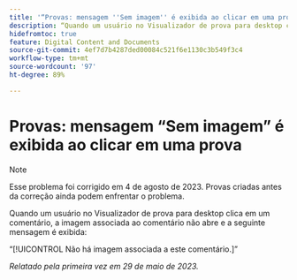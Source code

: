 ```yaml
---
title: '“Provas: mensagem ''Sem imagem'' é exibida ao clicar em uma prova”'
description: “Quando um usuário no Visualizador de prova para desktop clica em um comentário, a imagem associada ao comentário não abre e uma mensagem é exibida.”
hidefromtoc: true
feature: Digital Content and Documents
source-git-commit: 4ef7d7b4287ded00084c521f6e1130c3b549f3c4
workflow-type: tm+mt
source-wordcount: '97'
ht-degree: 89%

---
```



# Provas: mensagem “Sem imagem” é exibida ao clicar em uma prova

>[!NOTE]
>
>Esse problema foi corrigido em 4 de agosto de 2023. Provas criadas antes da correção ainda podem enfrentar o problema.

Quando um usuário no Visualizador de prova para desktop clica em um comentário, a imagem associada ao comentário não abre e a seguinte mensagem é exibida:

“[!UICONTROL Não há imagem associada a este comentário.]”

_Relatado pela primeira vez em 29 de maio de 2023._
